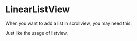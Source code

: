 # LinearListView

When you want to add a list in scrollview, you may need this.

Just like the usage of listview.
